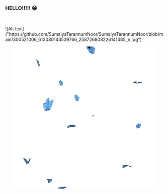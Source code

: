 ### HELLO!!!!! 😁
![]()
<body>
 ![Alt text]("https://github.com/SumaiyaTarannumNoor/SumaiyaTarannumNoor/blob/main/300521006_613080143539766_258726808226141485_n.jpg")
<p align="center"> 
 
  <img src="https://github.com/SumaiyaTarannumNoor/SumaiyaTarannumNoor/blob/main/butterflies.gif" alt="animated"/>
 
</p>
</body>

<!--
**SumaiyaTarannumNoor/SumaiyaTarannumNoor** is a ✨ _special_ ✨ repository because its `README.md` (this file) appears on your GitHub profile.

Here are some ideas to get you started:

- 🔭 I’m currently working on ...
- 🌱 I’m currently learning ...
- 👯 I’m looking to collaborate on ...
- 🤔 I’m looking for help with ...
- 💬 Ask me about ...
- 📫 How to reach me: ...
- 😄 Pronouns: ...
- ⚡ Fun fact: ...
-->
